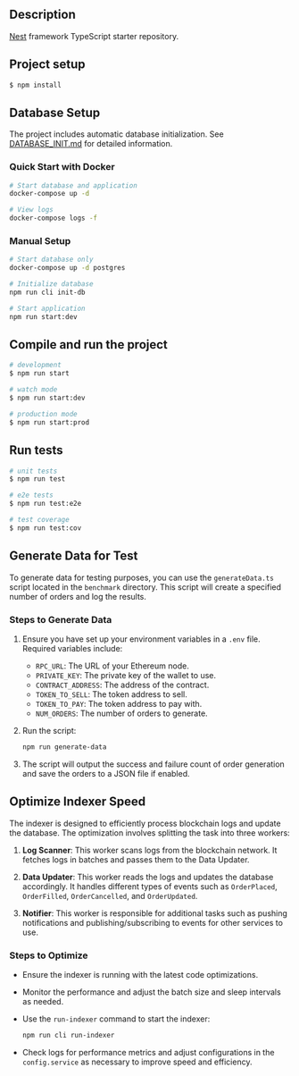## Description

[Nest](https://github.com/nestjs/nest) framework TypeScript starter repository.

## Project setup

```bash
$ npm install
```

## Database Setup

The project includes automatic database initialization. See [DATABASE_INIT.md](./DATABASE_INIT.md) for detailed information.

### Quick Start with Docker

```bash
# Start database and application
docker-compose up -d

# View logs
docker-compose logs -f
```

### Manual Setup

```bash
# Start database only
docker-compose up -d postgres

# Initialize database
npm run cli init-db

# Start application
npm run start:dev
```

## Compile and run the project

```bash
# development
$ npm run start

# watch mode
$ npm run start:dev

# production mode
$ npm run start:prod
```

## Run tests

```bash
# unit tests
$ npm run test

# e2e tests
$ npm run test:e2e

# test coverage
$ npm run test:cov
```


## Generate Data for Test

To generate data for testing purposes, you can use the `generateData.ts` script located in the `benchmark` directory. This script will create a specified number of orders and log the results.

### Steps to Generate Data

1. Ensure you have set up your environment variables in a `.env` file. Required variables include:
   - `RPC_URL`: The URL of your Ethereum node.
   - `PRIVATE_KEY`: The private key of the wallet to use.
   - `CONTRACT_ADDRESS`: The address of the contract.
   - `TOKEN_TO_SELL`: The token address to sell.
   - `TOKEN_TO_PAY`: The token address to pay with.
   - `NUM_ORDERS`: The number of orders to generate.

2. Run the script:
   ```bash
   npm run generate-data
   ```

3. The script will output the success and failure count of order generation and save the orders to a JSON file if enabled.

## Optimize Indexer Speed

The indexer is designed to efficiently process blockchain logs and update the database. The optimization involves splitting the task into three workers:

1. **Log Scanner**: This worker scans logs from the blockchain network. It fetches logs in batches and passes them to the Data Updater.

2. **Data Updater**: This worker reads the logs and updates the database accordingly. It handles different types of events such as `OrderPlaced`, `OrderFilled`, `OrderCancelled`, and `OrderUpdated`.

3. **Notifier**: This worker is responsible for additional tasks such as pushing notifications and publishing/subscribing to events for other services to use.

### Steps to Optimize

- Ensure the indexer is running with the latest code optimizations.
- Monitor the performance and adjust the batch size and sleep intervals as needed.
- Use the `run-indexer` command to start the indexer:
  ```bash
  npm run cli run-indexer
  ```

- Check logs for performance metrics and adjust configurations in the `config.service` as necessary to improve speed and efficiency.

